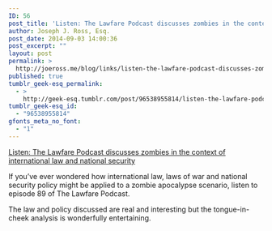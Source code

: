 ```yaml
---
ID: 56
post_title: 'Listen: The Lawfare Podcast discusses zombies in the context of international law and national security'
author: Joseph J. Ross, Esq.
post_date: 2014-09-03 14:00:36
post_excerpt: ""
layout: post
permalink: >
  http://joeross.me/blog/links/listen-the-lawfare-podcast-discusses-zombies-in/
published: true
tumblr_geek-esq_permalink:
  - >
    http://geek-esq.tumblr.com/post/96538955814/listen-the-lawfare-podcast-discusses-zombies-in
tumblr_geek-esq_id:
  - "96538955814"
gfonts_meta_no_font:
  - "1"
---
```

<a href='http://www.lawfareblog.com/2014/08/lawfare-podcast-episode-89-bone-crushing-zombie-action/'>Listen: The Lawfare Podcast discusses zombies in the context of international law and national security</a><div class="link_description"><p>If you&#8217;ve ever wondered how international law, laws of war and national security policy might be applied to a zombie apocalypse scenario, listen to episode 89 of The Lawfare Podcast.</p>

<p>The law and policy discussed are real and interesting but the tongue-in-cheek analysis is wonderfully entertaining.</p>

</div>